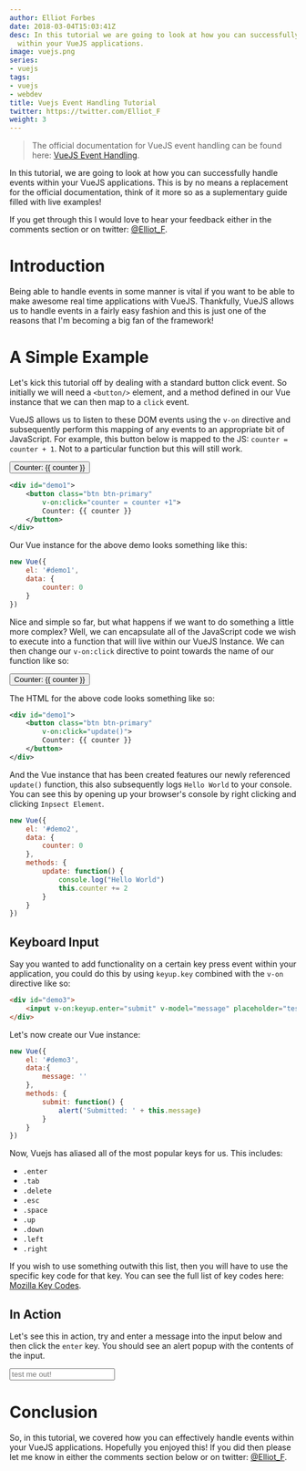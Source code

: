 ```yaml
---
author: Elliot Forbes
date: 2018-03-04T15:03:41Z
desc: In this tutorial we are going to look at how you can successfully handle events
  within your VueJS applications.
image: vuejs.png
series:
- vuejs
tags:
- vuejs
- webdev
title: Vuejs Event Handling Tutorial
twitter: https://twitter.com/Elliot_F
weight: 3
---
```


> The official documentation for VueJS event handling can be found here: [VueJS Event Handling](https://vuejs.org/v2/guide/events.html).

In this tutorial, we are going to look at how you can successfully handle events within your VueJS applications. This is by no means a replacement for the official documentation, think of it more so as a suplementary guide filled with live examples!

If you get through this I would love to hear your feedback either in the comments section or on twitter: [@Elliot_F](https://twitter.com/Elliot_F).

# Introduction

Being able to handle events in some manner is vital if you want to be able to make awesome real time applications with VueJS. Thankfully, VueJS allows us to handle events in a fairly easy fashion and this is just one of the reasons that I'm becoming a big fan of the framework!


# A Simple Example

Let's kick this tutorial off by dealing with a standard button click event. So initially we will need a `<button/>` element, and a method defined in our Vue instance that we can then map to a `click` event.

VueJS allows us to listen to these DOM events using the `v-on` directive and subsequently perform this mapping of any events to an appropriate bit of JavaScript. For example, this button below is mapped to the JS: `counter = counter + 1`. Not to a particular function but this will still work.

<div id="demo1">
    <button class="btn btn-primary" v-on:click="counter = counter +1">Counter: {{ counter }}</button>
</div>

```xml
<div id="demo1">
    <button class="btn btn-primary" 
        v-on:click="counter = counter +1">
        Counter: {{ counter }}
    </button>
</div>
```

Our Vue instance for the above demo looks something like this:

```js
new Vue({
    el: '#demo1',
    data: {
        counter: 0
    }
})
```

Nice and simple so far, but what happens if we want to do something a little more complex? Well, we can encapsulate all of the JavaScript code we wish to execute into a function that will live within our VueJS Instance. We can then change our `v-on:click` directive to point towards the name of our function like so:

<div id="demo2">
    <button class="btn btn-primary" v-on:click="update()">Counter: {{ counter }}</button>
</div>

The HTML for the above code looks something like so:

```xml
<div id="demo1">
    <button class="btn btn-primary" 
        v-on:click="update()">
        Counter: {{ counter }}
    </button>
</div>
```

And the Vue instance that has been created features our newly referenced `update()` function, this also subsequently logs `Hello World` to your console. You can see this by opening up your browser's console by right clicking and clicking `Inpsect Element`.

```js
new Vue({
    el: '#demo2',
    data: {
        counter: 0
    },
    methods: {
        update: function() {
            console.log("Hello World")
            this.counter += 2
        }
    }
})
```

## Keyboard Input

Say you wanted to add functionality on a certain key press event within your application, you could do this by using `keyup.key` combined with the `v-on` directive like so:

```html 
<div id="demo3">
    <input v-on:keyup.enter="submit" v-model="message" placeholder="test me out!">
</div>
```

Let's now create our Vue instance:

```js
new Vue({
    el: '#demo3',
    data:{
        message: ''
    },
    methods: {
        submit: function() {
            alert('Submitted: ' + this.message)
        }
    }
})
```

Now, Vuejs has aliased all of the most popular keys for us. This includes:

* `.enter`
* `.tab`
* `.delete`
* `.esc`
* `.space`
* `.up`
* `.down`
* `.left`
* `.right`

If you wish to use something outwith this list, then you will have to use the specific key code for that key. You can see the full list of key codes here: [Mozilla Key Codes](https://developer.mozilla.org/en-US/docs/Web/API/KeyboardEvent/keyCode).

## In Action

Let's see this in action, try and enter a message into the input below and then click the `enter` key. You should see an alert popup with the contents of the input.

<div id="demo3">
    <input v-on:keyup.enter="submit" v-model="message" placeholder="test me out!">
</div>

# Conclusion

So, in this tutorial, we covered how you can effectively handle events within your VueJS applications. Hopefully you enjoyed this! If you did then please let me know in either the comments section below or on twitter: [@Elliot_F](https://twitter.com/Elliot_F).


<script>
new Vue({
    el: '#demo1',
    data: {
        counter: 0
    }
})

new Vue({
    el: '#demo2',
    data: {
        counter: 0
    },
    methods: {
        update: function() {
            console.log("Hello World")
            this.counter += 2
        }
    }
})

new Vue({
    el: '#demo3',
    data:{
        message: ''
    },
    methods: {
        submit: function() {
            alert('Submitted: ' + this.message)
        }
    }
})
</script>